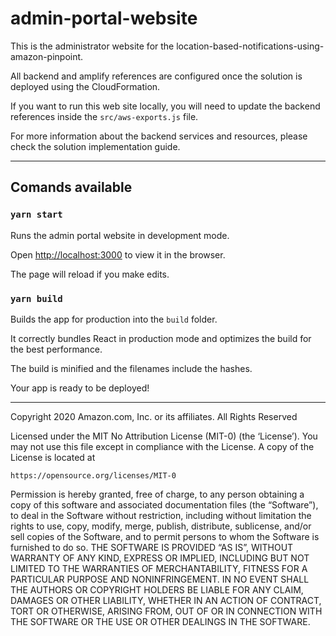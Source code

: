 # admin-portal-website

This is the administrator website for the location-based-notifications-using-amazon-pinpoint.

All backend and amplify references are configured once the solution is deployed using the CloudFormation.

If you want to run this web site locally, you will need to update the backend references inside the `src/aws-exports.js` file.

For more information about the backend services and resources, please check the solution implementation guide.

***

## Comands available

### `yarn start`

Runs the admin portal website in development mode.

Open [http://localhost:3000](http://localhost:3000) to view it in the browser.

The page will reload if you make edits.

### `yarn build`

Builds the app for production into the `build` folder.

It correctly bundles React in production mode and optimizes the build for the best performance.

The build is minified and the filenames include the hashes.

Your app is ready to be deployed!

***

Copyright 2020 Amazon.com, Inc. or its affiliates. All Rights Reserved

Licensed under the MIT No Attribution License (MIT-0) (the ‘License’). You may not use this file except in compliance
with the License. A copy of the License is located at

    https://opensource.org/licenses/MIT-0

Permission is hereby granted, free of charge, to any person obtaining a copy of this software and associated documentation files
(the “Software”), to deal in the Software without restriction, including without limitation the rights to use, copy, modify, merge,
publish, distribute, sublicense, and/or sell copies of the Software, and to permit persons to whom the Software is furnished to do so.
THE SOFTWARE IS PROVIDED “AS IS”, WITHOUT WARRANTY OF ANY KIND, EXPRESS OR IMPLIED, INCLUDING BUT NOT LIMITED TO THE WARRANTIES OF
MERCHANTABILITY, FITNESS FOR A PARTICULAR PURPOSE AND NONINFRINGEMENT. IN NO EVENT SHALL THE AUTHORS OR COPYRIGHT HOLDERS BE LIABLE FOR
ANY CLAIM, DAMAGES OR OTHER LIABILITY, WHETHER IN AN ACTION OF CONTRACT, TORT OR OTHERWISE, ARISING FROM, OUT OF OR IN CONNECTION WITH  
THE SOFTWARE OR THE USE OR OTHER DEALINGS IN THE SOFTWARE.
